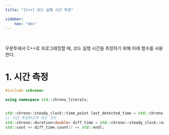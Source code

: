 ```yaml
---
title: "[C++] 코드 실행 시간 측정"

sidebar:
    nav: "dev"
---
```


<br/>


우분투에서 C++로 프로그래밍할 때, 코드 실행 시간을 측정하기 위해 아래 함수를 사용한다.


# 1. 시간 측정

```cpp
#include <chrono>

using namespace std::chrono_literals;


std::chrono::steady_clock::time_point last_detected_time = std::chrono::steady_clock::now();
// 시간 측정하고자 하는 코드
std::chrono::duration<double> diff_time = std::chrono::steady_clock::now() - last_detected_time;
std::cout << diff_time.count() << std::endl;
```




<br/>



